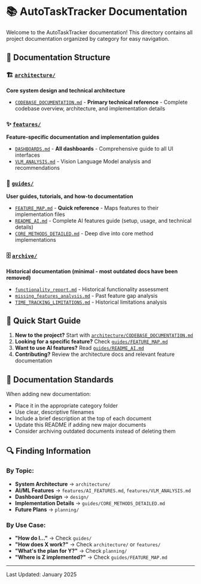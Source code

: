 # 📚 AutoTaskTracker Documentation

Welcome to the AutoTaskTracker documentation! This directory contains all project documentation organized by category for easy navigation.

## 📁 Documentation Structure

### 🏗️ [`architecture/`](architecture/)
**Core system design and technical architecture**
- [`CODEBASE_DOCUMENTATION.md`](architecture/CODEBASE_DOCUMENTATION.md) - **Primary technical reference** - Complete codebase overview, architecture, and implementation details

### ✨ [`features/`](features/)
**Feature-specific documentation and implementation guides**
- [`DASHBOARDS.md`](features/DASHBOARDS.md) - **All dashboards** - Comprehensive guide to all UI interfaces
- [`VLM_ANALYSIS.md`](features/VLM_ANALYSIS.md) - Vision Language Model analysis and recommendations

### 📖 [`guides/`](guides/)
**User guides, tutorials, and how-to documentation**
- [`FEATURE_MAP.md`](guides/FEATURE_MAP.md) - **Quick reference** - Maps features to their implementation files
- [`README_AI.md`](guides/README_AI.md) - Complete AI features guide (setup, usage, and technical details)
- [`CORE_METHODS_DETAILED.md`](guides/CORE_METHODS_DETAILED.md) - Deep dive into core method implementations


### 🗄️ [`archive/`](archive/)
**Historical documentation (minimal - most outdated docs have been removed)**
- [`functionality_report.md`](archive/functionality_report.md) - Historical functionality assessment
- [`missing_features_analysis.md`](archive/missing_features_analysis.md) - Past feature gap analysis
- [`TIME_TRACKING_LIMITATIONS.md`](archive/TIME_TRACKING_LIMITATIONS.md) - Historical limitations analysis

## 🚀 Quick Start Guide

1. **New to the project?** Start with [`architecture/CODEBASE_DOCUMENTATION.md`](architecture/CODEBASE_DOCUMENTATION.md)
2. **Looking for a specific feature?** Check [`guides/FEATURE_MAP.md`](guides/FEATURE_MAP.md)
3. **Want to use AI features?** Read [`guides/README_AI.md`](guides/README_AI.md)
4. **Contributing?** Review the architecture docs and relevant feature documentation

## 📝 Documentation Standards

When adding new documentation:
- Place it in the appropriate category folder
- Use clear, descriptive filenames
- Include a brief description at the top of each document
- Update this README if adding new major documents
- Consider archiving outdated documents instead of deleting them

## 🔍 Finding Information

### By Topic:
- **System Architecture** → `architecture/`
- **AI/ML Features** → `features/AI_FEATURES.md`, `features/VLM_ANALYSIS.md`
- **Dashboard Design** → `design/`
- **Implementation Details** → `guides/CORE_METHODS_DETAILED.md`
- **Future Plans** → `planning/`

### By Use Case:
- **"How do I..."** → Check `guides/`
- **"How does X work?"** → Check `architecture/` or `features/`
- **"What's the plan for Y?"** → Check `planning/`
- **"Where is Z implemented?"** → Check `guides/FEATURE_MAP.md`

---

Last Updated: January 2025